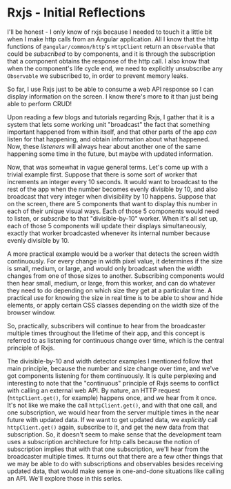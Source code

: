 # Rxjs - Initial Reflections

I'll be honest - I only know of rxjs because I needed to touch it a little bit when I make http calls from an Angular application. All I know that the http functions
of `@angular/common/http`'s `HttpClient` return an `Observable` that could be *subscribed* to by components, and it is through the subscription that a component
obtains the response of the http call. I also know that when the component's life cycle end, we need to explicitly unsubscribe any `Observable` we subscribed to, in
order to prevent memory leaks.

So far, I use Rxjs just to be able to consume a web API response so I can display information on the screen. I know there's more to it than just being able to perform
CRUD!

Upon reading a few blogs and tutorials regarding Rxjs, I gather that it is a system that lets some working unit "broadcast" the fact that something important happened
from within itself, and that other parts of the app *can* listen for that happening, and obtain information about what happened. Now, these *listeners* will always
hear about another one of the same happening some time in the future, but maybe with updated information.

Now, that was somewhat in vague general terms. Let's come up with a trivial example first. Suppose that there is some sort of worker that increments an integer every 10
seconds. It would want to broadcast to the rest of the app when the number becomes evenly divisible by 10, and also broadcast that very integer when divisibility by 10
happens. Suppose that on the screen, there are 5 components that want to display this number in each of their unique visual ways. Each of those 5 components would need to
listen, or *subscribe* to that "divisible-by-10" worker. When it's all set up, each of those 5 components will update their displays simultaneously, exactly that worker
broadcasted whenever its internal number because evenly divisible by 10.

A more practical example would be a worker that detects the screen width continuously. For every change in width pixel value, it determines if the size is small, medium,
or large, and would only broadcast when the width changes from one of those sizes to another. Subscribing components would then hear small, medium, or large, from this
worker, and can do whatever they need to do depending on which size they get at a particular time. A practical use for knowing the size in real time is to be able to show
and hide elements, or apply certain CSS classes depending on the width size of the browser window.

So, practically, subscribers will continue to hear from the broadcaster multiple times throughout the lifetime of their app, and this concept is referred to as listening
for continuous change over time, which is the central principle of Rxjs.

The divisible-by-10 and width detector examples I mentioned follow that main principle, because the number and size change over time, and we've got components listening for
them continuously. It is quite perplexing and interesting to note that the "continuous" principle of Rxjs seems to conflict with calling an external web API. By nature, an
HTTP request (`httpClient.get()`, for example) happens once, and we hear from it once. It's not like we make the call `httpClient.get()`, and with that one call, and one
subscription, we would hear from the server multiple times in the near future with updated data. If we want to get updated data, we *explicitly* call `httpClient.get()`
again, subscribe to it, and get the new data from that subscription. So, it doesn't seem to make sense that the development team uses a subscription architecture for http
calls because the notion of subscription implies that with that one subscription, we'll hear from the broadcaster multiple times. It turns out that there are a few other
things that we may be able to do with subscriptions and observables besides receiving updated data, that would make sense in one-and-done situations like calling an API.
We'll explore those in this series.
